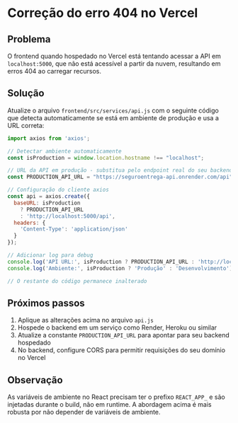 # Correção do erro 404 no Vercel

## Problema
O frontend quando hospedado no Vercel está tentando acessar a API em `localhost:5000`, que não está acessível a partir da nuvem, resultando em erros 404 ao carregar recursos.

## Solução
Atualize o arquivo `frontend/src/services/api.js` com o seguinte código que detecta automaticamente se está em ambiente de produção e usa a URL correta:

```javascript
import axios from 'axios';

// Detectar ambiente automaticamente
const isProduction = window.location.hostname !== "localhost";

// URL da API em produção - substitua pelo endpoint real do seu backend hospedado
const PRODUCTION_API_URL = "https://seguroentrega-api.onrender.com/api";

// Configuração do cliente axios
const api = axios.create({
  baseURL: isProduction 
    ? PRODUCTION_API_URL 
    : 'http://localhost:5000/api',
  headers: {
    'Content-Type': 'application/json'
  }
});

// Adicionar log para debug
console.log('API URL:', isProduction ? PRODUCTION_API_URL : 'http://localhost:5000/api');
console.log('Ambiente:', isProduction ? 'Produção' : 'Desenvolvimento');

// O restante do código permanece inalterado
```

## Próximos passos
1. Aplique as alterações acima no arquivo `api.js`
2. Hospede o backend em um serviço como Render, Heroku ou similar
3. Atualize a constante `PRODUCTION_API_URL` para apontar para seu backend hospedado
4. No backend, configure CORS para permitir requisições do seu domínio no Vercel

## Observação
As variáveis de ambiente no React precisam ter o prefixo `REACT_APP_` e são injetadas durante o build, não em runtime. A abordagem acima é mais robusta por não depender de variáveis de ambiente.
